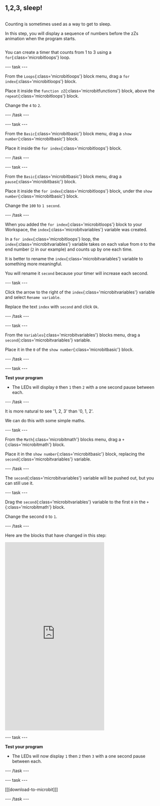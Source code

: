 ## 1,2,3, sleep!

<div style="display: flex; flex-wrap: wrap">
<div style="flex-basis: 200px; flex-grow: 1; margin-right: 15px;">

Counting is sometimes used as a way to get to sleep.

In this step, you will display a sequence of numbers before the zZs animation when the program starts.

</div>
</div>

You can create a timer that counts from 1 to 3 using a `for`{:class='microbitloops'} loop.

--- task ---

From the `Loops`{:class='microbitloops'} block menu, drag a `for index`{:class='microbitloops'} block.

Place it inside the `function zZ`{:class='microbitfunctions'} block, above the `repeat`{:class='microbitloops'} block.

Change the `4` to `2`.

--- /task ---

--- task ---

From the `Basic`{:class='microbitbasic'} block menu, drag a `show number`{:class='microbitbasic'} block.

Place it inside the `for index`{:class='microbitloops'} block.

--- /task ---

--- task ---

From the `Basic`{:class='microbitbasic'} block menu, drag a `pause`{:class='microbitbasic'} block.

Place it inside the `for index`{:class='microbitloops'} block, under the `show number`{:class='microbitbasic'} block.

Change the `100` to `1 second`.

--- /task ---

When you added the `for index`{:class='microbitloops'} block to your Workspace, the `index`{:class='microbitvariables'} variable was created.

In a `for index`{:class='microbitloops'} loop, the `index`{:class='microbitvariables'} variable takes on each value from `0` to the end number (`2` in our example) and counts up by one each time.

It is better to rename the `index`{:class='microbitvariables'} variable to something more meaningful. 

You will rename it `second` because your timer will increase each second.

--- task ---

Click the arrow to the right of the `index`{:class='microbitvariables'} variable and select `Rename variable`.

Replace the text `index` with `second` and click `Ok`.

--- /task ---

--- task ---

From the `Variables`{:class='microbitvariables'} blocks menu, drag a `second`{:class='microbitvariables'} variable. 

Place it in the `0` of the `show number`{:class='microbitbasic'} block.

--- /task ---

--- task ---

**Test your program** 

+ The LEDs will display `0` then `1` then `2` with a one second pause between each.

--- /task ---

It is more natural to see '1, 2, 3' than '0, 1, 2'.

We can do this with some simple maths.

--- task ---

From the `Math`{:class='microbitmath'} blocks menu, drag a `+`{:class='microbitmath'} block. 

Place it in the `show number`{:class='microbitbasic'} block, replacing the `second`{:class='microbitvariables'} variable.

--- /task ---

The `second`{:class='microbitvariables'} variable will be pushed out, but you can still use it.

--- task ---

Drag the `second`{:class='microbitvariables'} variable to the first `0` in the `+`{:class='microbitmath'} block.

Change the second `0` to `1`.

--- /task ---

Here are the blocks that have changed in this step:

<div style="position:relative;height:calc(550px + 5em);width:100%;overflow:hidden;"><iframe style="position:relative;top:0;left:0;width:65%;height:100%;" src="https://makecode.microbit.org/---codeembed#pub:_Xq682FbbVdxE" allowfullscreen="allowfullscreen" frameborder="0" sandbox="allow-scripts allow-same-origin"></iframe></div>

--- task ---

**Test your program** 

+ The LEDs will now display `1` then `2` then `3` with a one second pause between each.

--- /task ---

--- task ---

[[[download-to-microbit]]]

--- /task ---
